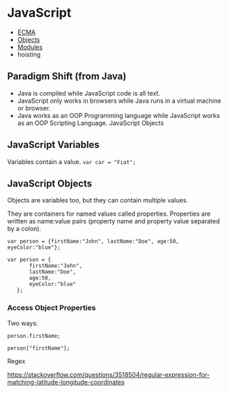 
# JavaScript

* [ECMA](https://github.com/shylaclark/rms-notes/wiki/ECMAScript)
* [Objects](https://github.com/shylaclark/rms-notes/wiki/JavaScript-Objects)
* [Modules](http://www.adequatelygood.com/JavaScript-Module-Pattern-In-Depth.html)
* hoisting

## Paradigm Shift (from Java)
- Java is compiled while JavaScript code is all text.
- JavaScript only works in browsers while Java runs in a virtual machine or browser.
- Java works as an OOP Programming language while JavaScript works as an OOP Scripting Language.
JavaScript Objects

## JavaScript Variables
Variables contain a value.
`var car = "Fiat";`

## JavaScript Objects
Objects are variables too, but they can contain multiple values.

They are containers for named values called properties. Properties are written as name:value pairs (property name and property value separated by a colon).

`var person = {firstName:"John", lastName:"Doe", age:50, eyeColor:"blue"};`

```
var person = {
       firstName:"John",
       lastName:"Doe",
       age:50,
       eyeColor:"blue"
   };
```

### Access Object Properties

Two ways:

`person.firstName;`

`person["firstName"];`


Regex

https://stackoverflow.com/questions/3518504/regular-expression-for-matching-latitude-longitude-coordinates
